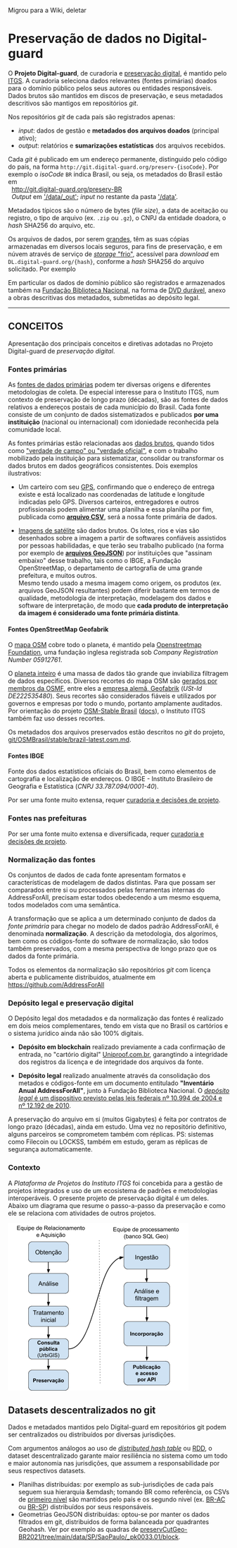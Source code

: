 Migrou para a Wiki, deletar
# Preservação de dados no Digital-guard

O **Projeto Digital-guard**, de curadoria e [preservação digital](https://en.wikipedia.org/wiki/Digital_preservation), é mantido pelo [ITGS](http://itgs.org.br). A curadoria seleciona dados relevantes (fontes primárias) doados para o domínio público pelos seus autores ou entidades responsáveis. Dados brutos são mantidos em discos de preservação, e seus metadados descritivos são mantigos em repositórios *git*.

Nos repositórios *git* de cada país são registrados apenas:
* *input*: dados de gestão e **metadados dos arquivos doados** (principal ativo);
* *output*: relatórios e **sumarizações estatísticas** dos arquivos recebidos.

Cada *git* é publicado em um endereço permanente, distinguido pelo código do país, na forma `http://git.digital-guard.org/preserv-{isoCode}`. Por exemplo o *isoCode*  `BR` indica Brasil, ou seja, os metadados do Brasil estão em<br/>&nbsp; http://git.digital-guard.org/preserv-BR<br/>&nbsp; *Output* em ['/data/_out'](http://git.digital-guard.org/preserv-BR/tree/main/data/_out); *input* no restante da pasta ['/data'](http://git.digital-guard.org/preserv-BR/tree/main/data).

Metadados típicos são o número de bytes (*file size*), a data de aceitação ou registro, o tipo de arquivo (ex. `.zip` ou  `.gz`), o CNPJ da entidade doadora, o *hash* SHA256 do arquivo, etc.

Os arquivos de dados, por serem [grandes](https://git-lfs.github.com/),  têm as suas cópias armazenadas em diversos locais seguros, para fins de preservação, e em núvem através de serviço de [*storage* "frio"](https://en.wikipedia.org/wiki/File_hosting_service#Storage_charges), acessível para *download* em `DL.digital-guard.org/{hash}`, conforme a *hash* SHA256 do arquivo solicitado. Por exemplo  

<!-- ou seja, onde não há o compromisso de recuperação instantânea, mas dentro de um prazo de segundos a horas o *download* do arquivo é disponibilizado.-->

Em particular os dados de domínio público são registrados e armazenados também na [Fundação Biblioteca Nacional](https://www.bn.gov.br/sobre-bn/deposito-legal), na forma de [DVD durável](https://en.wikipedia.org/wiki/M-DISC), anexo a obras descritivas dos metadados, submetidas ao depósito legal.


<!-- Os metadados relativos a datasets são relativos ao arquivo comprimido contendo um ou mais pacotes de dados preservados (doação), relativos a um doador e uma data específicos. -->

<!--
Vide pasta `/data` deste git.
Os relatórios são como um blog de anúncio de atos de registro, em geral com um resumo para apresentar também os metadados. Vide pasta `/reports` deste git. -->

-----
## CONCEITOS
Apresentação dos principais conceitos e diretivas adotadas no Projeto Digital-guard de _preservação digital_.

### Fontes primárias

As [fontes de dados primárias](https://en.wikipedia.org/wiki/Primary_source) podem ter diversas origens e diferentes metodologias de coleta. De especial interesse para o Instituto ITGS, num contexto de preservação de longo prazo (décadas), são as fontes de dados relativos a endereços postais de cada município do Brasil. Cada fonte consiste de um conjunto de dados sistematizados e publicados **por uma instituição** (nacional ou internacional) com idoniedade reconhecida pela comunidade local.

As fontes primárias estão relacionadas aos [dados brutos](https://en.wikipedia.org/wiki/Raw_data), quando tidos como ["verdade de campo" ou  "verdade oficial"](https://wiki.openstreetmap.org/wiki/Ground_truth_and_Official_truth), e com o trabalho mobilizado pela instituição para sistematizar, consolidar ou transformar os dados brutos em dados geográficos consistentes. Dois exemplos ilustrativos:

* Um carteiro com seu [GPS](https://en.wikipedia.org/wiki/Global_Positioning_System), confirmando que o endereço de entrega existe e está localizado nas coordenadas de latitude e longitude indicadas pelo GPS. Diversos carteiros, entregadores e outros profissionais podem alimentar uma planilha e essa planilha por fim, publicada como [**arquivo CSV**](https://en.wikipedia.org/wiki/Comma-separated_values), será a nossa fonte primária de dados.

* [Imagens de satélite](https://en.wikipedia.org/wiki/Remote_sensing) são dados brutos. Os lotes, rios e vias são desenhados sobre a imagem a partir de softwares confiáveis assistidos por pessoas habilidadas, e que terão seu trabalho publicado (na forma por exemplo de [**arquivos&nbsp;GeoJSON**](https://en.wikipedia.org/wiki/GeoJSON)) por instituições que "assinam embaixo" desse trabalho, tais como o IBGE, a Fundação OpenStreetMap, o departamento de cartografia de uma grande prefeitura, e muitos outros. <br/>Mesmo tendo  usado a mesma imagem como origem, os produtos (ex. arquivos GeoJSON resultantes) podem diferir bastante em termos de qualidade, metodologia de interpretação, modelagem dos dados e software de interpretação, de modo que **cada produto de interpretação da imagem é considerado uma fonte primária distinta**.

#### Fontes OpenStreetMap Geofabrik

O [mapa OSM](https://www.openstreetmap.org/about) cobre todo o planeta, é mantido pela [Openstreetmap Foundation](https://blog.osmfoundation.org/about/), uma fundação inglesa registrada sob *Company Registration Number 05912761*.

O [planeta inteiro](https://planet.openstreetmap.org/) é uma massa de dados tão grande que inviabiliza filtragem de dados específicos. Diversos recortes do mapa OSM são [gerados por membros da OSMF](https://wiki.openstreetmap.org/wiki/Planet.osm), entre eles a  [empresa alemã, Geofabrik](https://www.geofabrik.de/geofabrik/openstreetmap.html) (*USt-Id DE222535480*). Seus recortes são considerados fiáveis e utilizados por governos e empresas por todo o mundo, portanto  amplamente auditados. Por orientação do projeto  [OSM-Stable Brasil](https://github.com/OSMBrasil/stable) ([docs](http://addressforall.org/osms/)),  o Instituto ITGS também  faz uso desses recortes.

Os metadados dos arquivos preservados estão descritos no *git* do projeto, [git/OSMBrasil/stable/brazil-latest.osm.md](https://github.com/OSMBrasil/stable/blob/master/brazil-latest.osm.md#dump-opensstreetmap-do-brasil).

#### Fontes IBGE

Fonte dos dados estatísticos oficiais do Brasil, bem como elementos de cartografia e localização de endereços. O IBGE - Instituto Brasileiro de Geografia e Estatística (*CNPJ  33.787.094/0001-40*).

Por ser uma fonte muito extensa, requer  [curadoria e decisões de projeto](http://git.digital-guard.org/preserv-BR/issues/).

### Fontes nas prefeituras
Por ser uma fonte muito extensa e diversificada, requer  [curadoria e decisões de projeto](http://git.digital-guard.org/preserv-BR/issues/).

### Normalização das fontes

Os conjuntos de dados de cada fonte apresentam formatos e características de modelagem de dados distintas. Para que possam ser comparados entre si ou processados pelas ferramentas internas do AddressForAll, precisam estar todos obedecendo a um mesmo esquema, todos modelados com uma semântica.

A transformação que se aplica a um determinado conjunto de dados da *fonte primária* para chegar no modelo de dados padrão AddressForAll, é denominada **normalização**. A descrição da metodologia, dos algorímos, bem como os códigos-fonte do software de normalização, são todos também preservados, com a mesma perspectiva de longo prazo que os dados da fonte primária.

Todos os elementos da normalização são repositórios *git* com licença aberta e publicamente distribuidos, atualmente em https://github.com/AddressForAll

### Depósito legal e preservação digital

O Depósito legal dos metadados e da normalização das fontes é realizado em dois meios complementares, tendo em vista que no Brasil os cartórios e o sistema jurídico ainda não são 100% digitais.

* **Depósito em blockchain** realizado previamente a cada confirmação de entrada, no "cartório digital" [Uniproof.com.br](https://uniproof.com.br/), garangtindo a integridade dos registros da licença e de integridade dos arquivos da fonte.

* **Depósito legal** realizado anualmente através da consolidação dos metados e códigos-fonte em um documento entitulado **"Inventário Anual  AddressForAll"**, junto à Fundação Biblioteca Nacional. O [*depósito legal* é um dispositivo previsto pelas leis federais nº 10.994 de 2004 e  nº 12.192 de 2010](https://www.bn.gov.br/sobre-bn/deposito-legal).

A preservação do arquivo em si (muitos Gigabytes) é feita por contratos de longo prazo (décadas), ainda em estudo. Uma vez no repositório definitivo, alguns parceiros se comprometem também com réplicas. PS: sistemas como  Filecoin ou LOCKSS, também em estudo, geram as réplicas de segurança automaticamente.

### Contexto

A *Plataforma de Projetos* do *Instituto ITGS* foi concebida para a gestão de projetos integrados e uso de um ecosistema de padrões e metodologias interoperáveis.
O presente projeto de preservação digital é um deles. Abaixo um diagrama que resume o passo-a-passo da preservação e como ele se relaciona com atividades de outros projetos.

![](https://github.com/AddressForAll/specifications/raw/master/docs/assets-spec02/image5.png)

## Datasets descentralizados no git

Dados e metadados mantidos pelo Digital-guard em repositórios git podem ser centralizados ou distribuídos por diversas jurisdições.

Com argumentos análogos ao uso de [*distributed hash table*](https://en.wikipedia.org/wiki/Distributed_hash_table) ou [RDD](https://spark.apache.org/docs/latest/rdd-programming-guide.html#resilient-distributed-datasets-rdds), o dataset descentralizado garante maior resiliência no sistema como um todo e maior autonomia nas jurisdições, que assumem a responsabilidade por seus respectivos datasets.

* Planilhas distribuidas: por exemplo as sub-jurisdições de cada país seguem sua hierarquia &emdash; tomando BR como referência, os CSVs de [primeiro nível](https://github.com/digital-guard/preserv-BR/blob/main/data/jurisdictionLevel4.csv) são mantidos pelo país e os segundo nivel (ex. [BR-AC](https://github.com/digital-guard/preserv-BR/blob/main/data/AC/jurisdictionLevel8.csv) ou [BR-SP](https://github.com/digital-guard/preserv-BR/blob/main/data/SP/jurisdictionLevel8.csv)) distribuídos por seus responsáveis.
* Geometrias GeoJSON distribuidas: optou-se por manter os dados filtrados em git, distribuidos de forma balanceada por quadrantes Geohash. Ver por exemplo as quadras de [preservCutGeo-BR2021/tree/main/data/SP/SaoPaulo/_pk0033.01/block](https://github.com/digital-guard/preservCutGeo-BR2021/tree/main/data/SP/SaoPaulo/_pk0033.01/block). 
